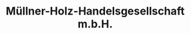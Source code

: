 ---
title: "Müllner-Holz-Handelsgesellschaft m.b.H."
url: /kaindorf/muellner-holz-handelsgesellschaft-m-b-h/
shop: Baustoffe
---